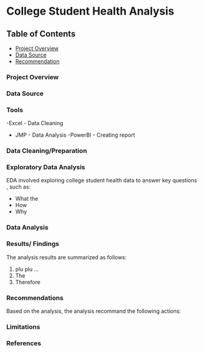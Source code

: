 # College Student Health Analysis

## Table of Contents 

- [Project Overview](#project-overview)
- [Data Source](#data-source)
- [Recommendation](#recommendations)


### Project Overview 


### Data Source 


### Tools
-Excel - Data Cleaning
- JMP - Data Analysis
-PowerBI - Creating report

### Data Cleaning/Preparation

### Exploratory Data Analysis

EDA involved exploring college student health data to answer key questions , such as: 
- What the 
- How 
- Why

### Data Analysis 


### Results/ Findings 

The analysis results are summarized as follows: 
1. plu plu ...
2. The
3. Therefore
   
### Recommendations
Based on the analysis, the analysis recommand the following actions: 

### Limitations

### References



  
